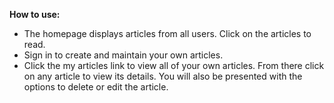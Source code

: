 **How to use:**

*  The homepage displays articles from all users. Click on the articles to read.
*  Sign in to create and maintain your own articles.
*  Click the my articles link to view all of your own articles. From there click on any article to view its details. You will also be presented with the options to delete or edit the article.
